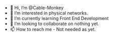 - 👋 Hi, I’m @Cable-Monkey
- 👀 I’m interested in physical networks.
- 🌱 I’m currently learning Front End Development
- 💞️ I’m looking to collaborate on nothing yet.
- 📫 How to reach me - Not needed as yet.

<!---
Cable-Monkey/Cable-Monkey is a ✨ special ✨ repository because its `README.md` (this file) appears on your GitHub profile.
You can click the Preview link to take a look at your changes.
--->
